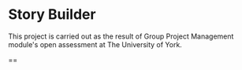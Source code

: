 Story Builder
==

This project is carried out as the result of Group Project Management module's open assessment at The University of York.


== 
